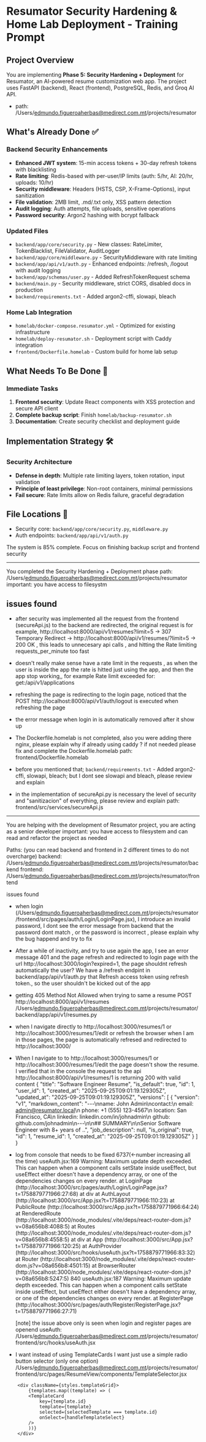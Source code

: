 # Resumator Security Hardening & Home Lab Deployment - Training Prompt

## Project Overview
You are implementing **Phase 5: Security Hardening + Deployment** for Resumator, an AI-powered resume customization web app. The project uses FastAPI (backend), React (frontend), PostgreSQL, Redis, and Groq AI API.
- path: /Users/edmundo.figueroaherbas@medirect.com.mt/projects/resumator

## What's Already Done ✅
### Backend Security Enhancements
- **Enhanced JWT system**: 15-min access tokens + 30-day refresh tokens with blacklisting
- **Rate limiting**: Redis-based with per-user/IP limits (auth: 5/hr, AI: 20/hr, uploads: 10/hr)
- **Security middleware**: Headers (HSTS, CSP, X-Frame-Options), input sanitization
- **File validation**: 2MB limit, .md/.txt only, XSS pattern detection
- **Audit logging**: Auth attempts, file uploads, sensitive operations
- **Password security**: Argon2 hashing with bcrypt fallback

### Updated Files
- `backend/app/core/security.py` - New classes: RateLimiter, TokenBlacklist, FileValidator, AuditLogger
- `backend/app/core/middleware.py` - SecurityMiddleware with rate limiting
- `backend/app/api/v1/auth.py` - Enhanced endpoints: /refresh, /logout with audit logging
- `backend/app/schemas/user.py` - Added RefreshTokenRequest schema
- `backend/main.py` - Security middleware, strict CORS, disabled docs in production
- `backend/requirements.txt` - Added argon2-cffi, slowapi, bleach

### Home Lab Integration
- `homelab/docker-compose.resumator.yml` - Optimized for existing infrastructure
- `homelab/deploy-resumator.sh` - Deployment script with Caddy integration
- `frontend/Dockerfile.homelab` - Custom build for home lab setup

## What Needs To Be Done 🎯
### Immediate Tasks
1. **Frontend security**: Update React components with XSS protection and secure API client
2. **Complete backup script**: Finish `homelab/backup-resumator.sh`
3. **Documentation**: Create security checklist and deployment guide

## Implementation Strategy 🛠️
### Security Architecture
- **Defense in depth**: Multiple rate limiting layers, token rotation, input validation
- **Principle of least privilege**: Non-root containers, minimal permissions
- **Fail secure**: Rate limits allow on Redis failure, graceful degradation

## File Locations 📁
- Security core: `backend/app/core/security.py`, `middleware.py`
- Auth endpoints: `backend/app/api/v1/auth.py`

The system is 85% complete. Focus on finishing backup script and frontend security

----
You completed the Security Hardening + Deployment phase
path: /Users/edmundo.figueroaherbas@medirect.com.mt/projects/resumator
important: you have access to filesystm

issues found
---
- after security was implemented all the request from the frontend (secureApi.js) to the backend are redirected, the original request is for example, http://localhost:8000/api/v1/resumes?limit=5 -> 307 Temporary Redirect -> http://localhost:8000/api/v1/resumes/?limit=5 ->  200 OK , this leads to unnecesary api calls , and hitting the  Rate limiting  requests_per_minute too fast 

- doesn't really make sense have a rate limit in the requests , as when the user is inside the app the rate is hitted just using the app, and then the app stop working,, for example Rate limit exceeded for: get:/api/v1/applications 
- refreshing the page is redirecting to the login page,  noticed that the POST http://localhost:8000/api/v1/auth/logout is executed when refreshing the page
- the error message when login in is automatically removed after it show up
- The Dockerfile.homelab is not completed, also you were adding there nginx, please explain why if already using caddy ? if not needed please fix and complete the Dockerfile.homelab
path: frontend/Dockerfile.homelab
-  before you mentioned that; `backend/requirements.txt` - Added argon2-cffi, slowapi, bleach; but I dont see slowapi and bleach, please review and explain
- in the implementation of secureApi.py is necessary the level of security and "sanitizacion" of everything, please review and explain
path: frontend/src/services/secureApi.js

----
You are helping with the development of Resumator project, you are acting as a senior developer
important: you have access to filesystem and can read and refactor the project as needed

Paths: (you can read backend and frontend in 2 different times to do not overcharge)
backend: /Users/edmundo.figueroaherbas@medirect.com.mt/projects/resumator/backend
frontend: /Users/edmundo.figueroaherbas@medirect.com.mt/projects/resumator/frontend

issues found

- when login (/Users/edmundo.figueroaherbas@medirect.com.mt/projects/resumator/frontend/src/pages/auth/Login/LoginPage.jsx), I introduce an invalid password, I dont see the error message from backend that the password dont match , or the password is incorrect , please explain why the bug happend and try to fix

- After a while of inactivity, and try to use again the app, I see an error message 401 and the page refresh and redirected to login page with the url http://localhost:3000/login?expired=1, the page shouldnt refresh automatically the user? We have a /refresh endpint in backend/app/api/v1/auth.py that Refresh access token using refresh token., so the user shouldn't be kicked out of the app

- getting 405 Method Not Allowed when trying to same a resume POST http://localhost:8000/api/v1/resumes
 /Users/edmundo.figueroaherbas@medirect.com.mt/projects/resumator/backend/app/api/v1/resumes.py

- when I navigate directly to http://localhost:3000/resumes/1 or http://localhost:3000/resumes/1/edit or refresh the browser when I am in those pages, the page is automatically refresed and redirected to http://localhost:3000/

- When I navigate to to http://localhost:3000/resumes/1 or http://localhost:3000/resumes/1/edit the page doesn't show the resume. I verified that in the console the request to the api http://localhost:8000/api/v1/resumes/1 is returning 200 with valid content
{
    "title": "Software Engineer Resume",
    "is_default": true,
    "id": 1,
    "user_id": 1,
    "created_at": "2025-09-25T09:01:19.129305Z",
    "updated_at": "2025-09-25T09:01:19.129305Z",
    "versions": [
        {
            "version": "v1",
            "markdown_content": "---\nname: John Admin\ncontact:\n  email: admin@resumator.local\n  phone: +1 (555) 123-4567\n  location: San Francisco, CA\n  linkedin: linkedin.com/in/johnadmin\n  github: github.com/johnadmin\n---\n\n## SUMMARY\n\nSenior Software Engineer with 8+ years of ..",
            "job_description": null,
            "is_original": true,
            "id": 1,
            "resume_id": 1,
            "created_at": "2025-09-25T09:01:19.129305Z"
        }
    ]
}

- log from console that needs to be fixed
6737(<-number increasing all the time) useAuth.jsx:169 Warning: Maximum update depth exceeded. This can happen when a component calls setState inside useEffect, but useEffect either doesn't have a dependency array, or one of the dependencies changes on every render.
    at LoginPage (http://localhost:3000/src/pages/auth/Login/LoginPage.jsx?t=1758879771966:27:68)
    at div
    at AuthLayout (http://localhost:3000/src/App.jsx?t=1758879771966:110:23)
    at PublicRoute (http://localhost:3000/src/App.jsx?t=1758879771966:64:24)
    at RenderedRoute (http://localhost:3000/node_modules/.vite/deps/react-router-dom.js?v=08a656b8:4088:5)
    at Routes (http://localhost:3000/node_modules/.vite/deps/react-router-dom.js?v=08a656b8:4558:5)
    at div
    at App (http://localhost:3000/src/App.jsx?t=1758879771966:120:25)
    at AuthProvider (http://localhost:3000/src/hooks/useAuth.jsx?t=1758879771966:83:32)
    at Router (http://localhost:3000/node_modules/.vite/deps/react-router-dom.js?v=08a656b8:4501:15)
    at BrowserRouter (http://localhost:3000/node_modules/.vite/deps/react-router-dom.js?v=08a656b8:5247:5)
840 useAuth.jsx:187 Warning: Maximum update depth exceeded. This can happen when a component calls setState inside useEffect, but useEffect either doesn't have a dependency array, or one of the dependencies changes on every render.
    at RegisterPage (http://localhost:3000/src/pages/auth/Register/RegisterPage.jsx?t=1758879771966:27:71)

    [note] the issue above only is seen when login and register pages are openend
    useAuth: /Users/edmundo.figueroaherbas@medirect.com.mt/projects/resumator/frontend/src/hooks/useAuth.jsx

- I want instead of using TemplateCards I want just use a simple radio button selector (only one option)
/Users/edmundo.figueroaherbas@medirect.com.mt/projects/resumator/frontend/src/pages/ResumeView/components/TemplateSelector.jsx
```
    <div className={styles.templateGrid}>
        {templates.map((template) => (
        <TemplateCard
            key={template.id}
            template={template}
            selected={selectedTemplate === template.id}
            onSelect={handleTemplateSelect}
        />
        ))}
    </div>
```

